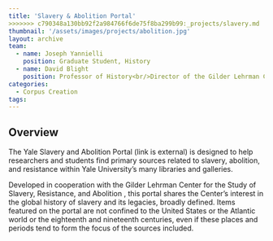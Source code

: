 ```yaml
---
title: 'Slavery & Abolition Portal'
>>>>>>> c790348a130bb92f2a984766f6de75f8ba299b99:_projects/slavery.md
thumbnail: '/assets/images/projects/abolition.jpg'
layout: archive
team:
  - name: Joseph Yannielli
    position: Graduate Student, History
  - name: David Blight
    position: Professor of History<br/>Director of the Gilder Lehrman Center for the Study of Slavery, Resistance, and Abolition   
categories:
  - Corpus Creation
tags:
---
```


<h2 class='subheading'>Overview</h2>

<p>The Yale Slavery and Abolition Portal (link is external) is designed to help researchers and students find primary sources related to slavery, abolition, and resistance within Yale University’s many libraries and galleries.</p>

<p>Developed in cooperation with the Gilder Lehrman Center for the Study of Slavery, Resistance, and Abolition , this portal shares the Center’s interest in the global history of slavery and its legacies, broadly defined. Items featured on the portal are not confined to the United States or the Atlantic world or the eighteenth and nineteenth centuries, even if these places and periods tend to form the focus of the sources included.</p>